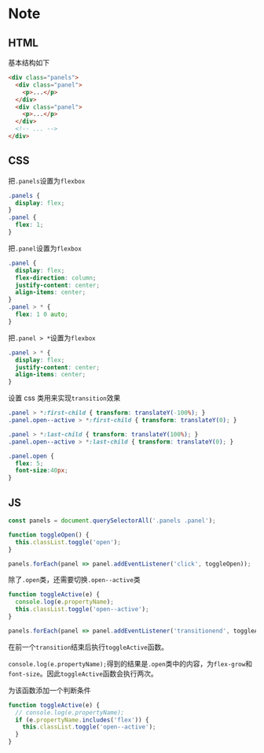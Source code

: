 Note
===

HTML
---

基本结构如下

```html
<div class="panels">
  <div class="panel">
    <p>...</p>
  </div>
  <div class="panel">
    <p>...</p>
  </div>
  <!-- ... -->
</div>
```

CSS
---

把`.panels`设置为`flexbox`

```css
.panels {
  display: flex;
}
.panel {
  flex: 1;
}
```

把`.panel`设置为`flexbox`

```css
.panel {
  display: flex;
  flex-direction: column;
  justify-content: center;
  align-items: center;
}
.panel > * {
  flex: 1 0 auto;
}
```

把`.panel > *`设置为`flexbox`

```css
.panel > * {
  display: flex;
  justify-content: center;
  align-items: center;
}
```

设置 css 类用来实现`transition`效果

```css
.panel > *:first-child { transform: translateY(-100%); }
.panel.open--active > *:first-child { transform: translateY(0); }

.panel > *:last-child { transform: translateY(100%); }
.panel.open--active > *:last-child { transform: translateY(0); }

.panel.open {
  flex: 5;
  font-size:40px;
}
```

JS
---

```js
const panels = document.querySelectorAll('.panels .panel');

function toggleOpen() {
  this.classList.toggle('open');
}

panels.forEach(panel => panel.addEventListener('click', toggleOpen));
```

除了`.open`类，还需要切换`.open--active`类

```js
function toggleActive(e) {
  console.log(e.propertyName);
  this.classList.toggle('open--active');
}

panels.forEach(panel => panel.addEventListener('transitionend', toggleActive));
```

在前一个`transition`结束后执行`toggleActive`函数。

`console.log(e.propertyName);`得到的结果是`.open`类中的内容，为`flex-grow`和`font-size`。因此`toggleActive`函数会执行两次。

为该函数添加一个判断条件

```js
function toggleActive(e) {
  // console.log(e.propertyName);
  if (e.propertyName.includes('flex')) {
    this.classList.toggle('open--active');
  }
}
```
